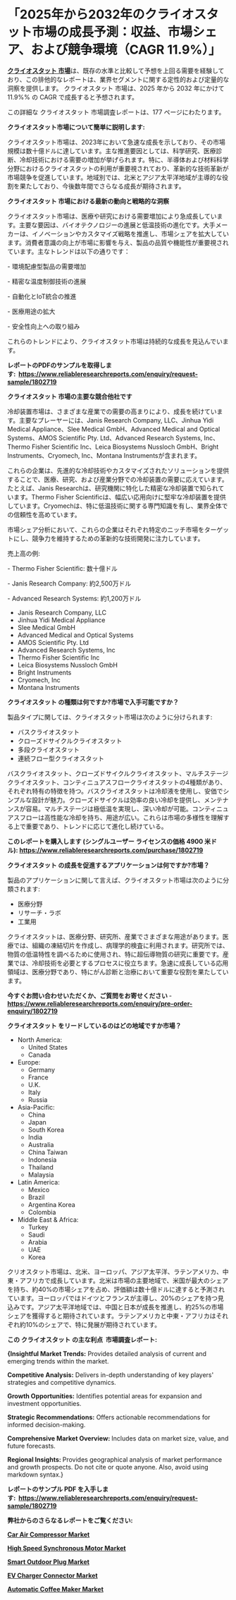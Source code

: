 <p><h1>「2025年から2032年のクライオスタット市場の成長予測：収益、市場シェア、および競争環境（CAGR 11.9%）」</h1></p><p data-sourcepos="1:1-1:157"><strong><a href="https://www.reliableresearchreports.com/cryostats-r1802719?utm_campaign=110&utm_medium=36&utm_source=Github&utm_content=ia&utm_term=17022025&utm_id=cryostats">クライオスタット 市場</a></strong>は、既存の水準と比較して予想を上回る需要を経験しており、この排他的なレポートは、業界セグメントに関する定性的および定量的な洞察を提供します。 クライオスタット 市場は、2025 年から 2032 年にかけて 11.9%% の CAGR で成長すると予想されます。</p>
<p data-sourcepos="3:1-3:50">この詳細な クライオスタット 市場調査レポートは、177 ページにわたります。</p>
<p><strong>クライオスタット市場について簡単に説明します:</strong></p>
<p><p>クライオスタット市場は、2023年において急速な成長を示しており、その市場規模は数十億ドルに達しています。主な推進要因としては、科学研究、医療診断、冷却技術における需要の増加が挙げられます。特に、半導体および材料科学分野におけるクライオスタットの利用が重要視されており、革新的な技術革新が市場競争を促進しています。地域別では、北米とアジア太平洋地域が主導的な役割を果たしており、今後数年間でさらなる成長が期待されます。</p></p>
<p><strong>クライオスタット 市場における最新の動向と戦略的な洞察</strong></p>
<p><p>クライオスタット市場は、医療や研究における需要増加により急成長しています。主要な要因は、バイオテクノロジーの進展と低温技術の進化です。大手メーカーは、イノベーションやカスタマイズ戦略を推進し、市場シェアを拡大しています。消費者意識の向上が市場に影響を与え、製品の品質や機能性が重要視されています。主なトレンドは以下の通りです：</p><p>- 環境配慮型製品の需要増加</p><p>- 精密な温度制御技術の進展</p><p>- 自動化とIoT統合の推進</p><p>- 医療用途の拡大</p><p>- 安全性向上への取り組み</p><p>これらのトレンドにより、クライオスタット市場は持続的な成長を見込んでいます。</p></p>
<p><strong>レポートのPDFのサンプルを取得します</strong><strong>:&nbsp;&nbsp;<a href="https://www.reliableresearchreports.com/enquiry/request-sample/1802719?utm_campaign=110&utm_medium=36&utm_source=Github&utm_content=ia&utm_term=17022025&utm_id=cryostats">https://www.reliableresearchreports.com/enquiry/request-sample/1802719</a></strong></p>
<p><strong>クライオスタット 市場の主要な競合他社です</strong></p>
<p><p>冷却装置市場は、さまざまな産業での需要の高まりにより、成長を続けています。主要なプレーヤーには、Janis Research Company, LLC、Jinhua Yidi Medical Appliance、Slee Medical GmbH、Advanced Medical and Optical Systems、AMOS Scientific Pty. Ltd、Advanced Research Systems, Inc、Thermo Fisher Scientific Inc、Leica Biosystems Nussloch GmbH、Bright Instruments、Cryomech, Inc、Montana Instrumentsが含まれます。</p><p>これらの企業は、先進的な冷却技術やカスタマイズされたソリューションを提供することで、医療、研究、および産業分野での冷却装置の需要に応えています。たとえば、Janis Researchは、研究機関に特化した精密な冷却装置で知られています。Thermo Fisher Scientificは、幅広い応用向けに堅牢な冷却装置を提供しています。Cryomechは、特に低温技術に関する専門知識を有し、業界全体での信頼性を高めています。</p><p>市場シェア分析において、これらの企業はそれぞれ特定のニッチ市場をターゲットにし、競争力を維持するための革新的な技術開発に注力しています。</p><p>売上高の例:</p><p>- Thermo Fisher Scientific: 数十億ドル</p><p>- Janis Research Company: 約2,500万ドル</p><p>- Advanced Research Systems: 約1,200万ドル</p></p>
<p><ul><li>Janis Research Company, LLC</li><li>Jinhua Yidi Medical Appliance</li><li>Slee Medical GmbH</li><li>Advanced Medical and Optical Systems</li><li>AMOS Scientific Pty. Ltd</li><li>Advanced Research Systems, Inc</li><li>Thermo Fisher Scientific Inc</li><li>Leica Biosystems Nussloch GmbH</li><li>Bright Instruments</li><li>Cryomech, Inc</li><li>Montana Instruments</li></ul></p>
<p><strong>クライオスタット の種類は何ですか?市場で入手可能ですか？</strong></p>
<p>製品タイプに関しては、クライオスタット市場は次のように分けられます:</p>
<p><ul><li>バスクライオスタット</li><li>クローズドサイクルクライオスタット</li><li>多段クライオスタット</li><li>連続フロー型クライオスタット</li></ul></p>
<p><p>バスクライオスタット、クローズドサイクルクライオスタット、マルチステージクライオスタット、コンティニュアスフロークライオスタットの4種類があり、それぞれ特有の特徴を持つ。バスクライオスタットは冷却液を使用し、安価でシンプルな設計が魅力。クローズドサイクルは効率の良い冷却を提供し、メンテナンスが容易。マルチステージは極低温を実現し、深い冷却が可能。コンティニュアスフローは高性能な冷却を持ち、用途が広い。これらは市場の多様性を理解する上で重要であり、トレンドに応じて進化し続けている。</p></p>
<p><strong>このレポートを購入します (シングルユーザー ライセンスの価格 4900 米ドル):&nbsp;<a href="https://www.reliableresearchreports.com/purchase/1802719?utm_campaign=110&utm_medium=36&utm_source=Github&utm_content=ia&utm_term=17022025&utm_id=cryostats">https://www.reliableresearchreports.com/purchase/1802719</a></strong></p>
<p><strong>クライオスタット の成長を促進するアプリケーションは何ですか?市場？</strong></p>
<p>製品のアプリケーションに関して言えば、クライオスタット市場は次のように分類されます:</p>
<p><ul><li>医療分野</li><li>リサーチ・ラボ</li><li>工業用</li></ul></p>
<p><p>クライオスタットは、医療分野、研究所、産業でさまざまな用途があります。医療では、組織の凍結切片を作成し、病理学的検査に利用されます。研究所では、物質の低温特性を調べるために使用され、特に超伝導物質の研究に重要です。産業では、冷却技術を必要とするプロセスに役立ちます。急速に成長している応用領域は、医療分野であり、特にがん診断と治療において重要な役割を果たしています。</p></p>
<p><strong>今すぐお問い合わせいただくか、ご質問をお寄せください</strong><strong>&nbsp;</strong>-<strong><a href="https://www.reliableresearchreports.com/enquiry/pre-order-enquiry/1802719?utm_campaign=110&utm_medium=36&utm_source=Github&utm_content=ia&utm_term=17022025&utm_id=cryostats">https://www.reliableresearchreports.com/enquiry/pre-order-enquiry/1802719</a></strong></p>
<p><strong>クライオスタット をリードしているのはどの地域ですか市場？</strong></p>
<p><ul>
    <li>
        North America:
        <ul>
            <li>United States</li>
            <li>Canada</li>
        </ul>
    </li>
    <li>
        Europe:
        <ul>
            <li>Germany</li>
            <li>France</li>
            <li>U.K.</li>
            <li>Italy</li>
            <li>Russia</li>
        </ul>
    </li>
    <li>
        Asia-Pacific:
        <ul>
            <li>China</li>
            <li>Japan</li>
            <li>South Korea</li>
            <li>India</li>
            <li>Australia</li>
            <li>China Taiwan</li>
            <li>Indonesia</li>
            <li>Thailand</li>
            <li>Malaysia</li>
        </ul>
    </li>
    <li>
        Latin America:
        <ul>
            <li>Mexico</li>
            <li>Brazil</li>
            <li>Argentina Korea</li>
            <li>Colombia</li>
        </ul>
    </li>
    <li>
        Middle East & Africa:
        <ul>
            <li>Turkey</li>
            <li>Saudi</li>
            <li>Arabia</li>
            <li>UAE</li>
            <li>Korea</li>
        </ul>
    </li>
    </ul></p>
<p><p>クリオスタット市場は、北米、ヨーロッパ、アジア太平洋、ラテンアメリカ、中東・アフリカで成長しています。北米は市場の主要地域で、米国が最大のシェアを持ち、約40%の市場シェアを占め、評価額は数十億ドルに達すると予測されています。ヨーロッパではドイツとフランスが主導し、20%のシェアを持つ見込みです。アジア太平洋地域では、中国と日本が成長を推進し、約25%の市場シェアを獲得すると期待されています。ラテンアメリカと中東・アフリカはそれぞれ約10%のシェアで、特に発展が期待されています。</p></p>
<p><strong>この クライオスタット の主な利点&nbsp; 市場調査レポート:</strong></p>
<p><strong>{Insightful Market Trends:</strong> Provides detailed analysis of current and emerging trends within the market.</p>
<p><strong>Competitive Analysis:</strong> Delivers in-depth understanding of key players' strategies and competitive dynamics.</p>
<p><strong>Growth Opportunities:</strong> Identifies potential areas for expansion and investment opportunities.</p>
<p><strong>Strategic Recommendations:</strong> Offers actionable recommendations for informed decision-making.</p>
<p><strong>Comprehensive Market Overview: </strong>Includes data on market size, value, and future forecasts.</p>
<p><strong>Regional Insights: </strong>Provides geographical analysis of market performance and growth prospects. Do not cite or quote anyone. Also, avoid using markdown syntax.}</p>
<p><strong>レポートのサンプル PDF を入手します:&nbsp;</strong><strong>&nbsp;<a href="https://www.reliableresearchreports.com/enquiry/request-sample/1802719?utm_campaign=110&utm_medium=36&utm_source=Github&utm_content=ia&utm_term=17022025&utm_id=cryostats">https://www.reliableresearchreports.com/enquiry/request-sample/1802719</a></strong></p>
<p></p>
<p></p>
<p></p>
<p></p>
<p><strong>弊社からのさらなるレポートをご覧ください:</strong></p>
<p><strong><p><a href="https://github.com/uramalorr/Market-Research-Report-List-1/blob/main/car-air-compressor-market.md?utm_campaign=110&utm_medium=36&utm_source=Github&utm_content=ia&utm_term=17022025&utm_id=cryostats">Car Air Compressor Market</a></p><p><a href="https://github.com/penecorodz74/Market-Research-Report-List-1/blob/main/high-speed-synchronous-motor-market.md?utm_campaign=110&utm_medium=36&utm_source=Github&utm_content=ia&utm_term=17022025&utm_id=cryostats">High Speed Synchronous Motor Market</a></p><p><a href="https://github.com/gamuoodhub/Market-Research-Report-List-1/blob/main/smart-outdoor-plug-market.md?utm_campaign=110&utm_medium=36&utm_source=Github&utm_content=ia&utm_term=17022025&utm_id=cryostats">Smart Outdoor Plug Market</a></p><p><a href="https://github.com/aistraasinyo/Market-Research-Report-List-1/blob/main/ev-charger-connector-market.md?utm_campaign=110&utm_medium=36&utm_source=Github&utm_content=ia&utm_term=17022025&utm_id=cryostats">EV Charger Connector Market</a></p><p><a href="https://github.com/sadimsamid/Market-Research-Report-List-1/blob/main/automatic-coffee-maker-market.md?utm_campaign=110&utm_medium=36&utm_source=Github&utm_content=ia&utm_term=17022025&utm_id=cryostats">Automatic Coffee Maker Market</a></p></strong></p>